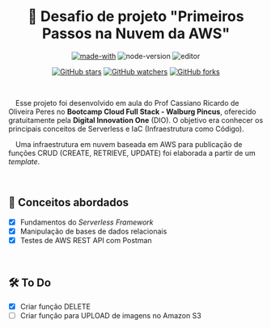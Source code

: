 
<h1 align="center">📝  Desafio de projeto  "Primeiros Passos na Nuvem da AWS" </h1>

<div align="center">

[![made-with](https://img.shields.io/badge/Made%20with-JavaScript-F7DF1E.svg)](https://www.java.com)
![node-version](https://img.shields.io/badge/NodeJS-18.13.0-339933.svg)
![editor](https://img.shields.io/badge/Editor-Visual%20Studio%20Code%201.74.3-007ACC.svg)

[![GitHub stars](https://img.shields.io/github/stars/biachristie/aws-serverless-project.svg?style=social&label=Star&maxAge=2592000)](https://github.com/biachristie/aws-serverless-project/stargazers)
[![GitHub watchers](https://img.shields.io/github/stars/biachristie/aws-serverless-project.svg?style=social&label=Star&maxAge=2592000)](https://github.com/biachristie/aws-serverless-project/watchers)
[![GitHub forks](https://img.shields.io/github/stars/biachristie/aws-serverless-project.svg?style=social&label=Star&maxAge=2592000)](https://github.com/biachristie/aws-serverless-project/network/members)

</div>
<br>

<p align="justify">

&ensp;&ensp;Esse projeto foi desenvolvido em aula do Prof Cassiano Ricardo de Oliveira Peres no **Bootcamp Cloud Full Stack - Walburg Pincus**, oferecido gratuitamente pela **Digital Innovation One** (DIO). O objetivo era conhecer os principais conceitos de Serverless e IaC (Infraestrutura como Código).

&ensp;&ensp;Uma infraestrutura em nuvem baseada em AWS para publicação de funções CRUD (CREATE, RETRIEVE, UPDATE) foi elaborada a partir de um _template_.

</p>

<br>
<h2> 📌 Conceitos abordados </h2>

- [x] Fundamentos do _Serverless Framework_
- [x] Manipulação de bases de dados relacionais
- [x] Testes de AWS REST API com Postman

<br>
<h2> 🛠️ To Do </h2>

- [x] Criar função DELETE
- [ ] Criar função para UPLOAD de imagens no Amazon S3
